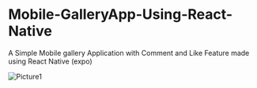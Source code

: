 # Mobile-GalleryApp-Using-React-Native
A Simple Mobile gallery Application with Comment and Like Feature made using React Native (expo)


![Picture1](https://user-images.githubusercontent.com/87203912/156996394-7c1411c4-e527-4135-86cd-40d9c4464b54.gif)



